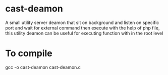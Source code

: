 # cast-deamon
A small utility server deamon that sit on background and listen on specific port and wait for external command then execute with the help of php file,  this utility deamon can be useful for executing function with in the root level

# To compile
gcc -o cast-deamon cast-deamon.c


